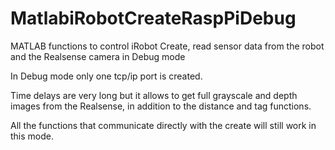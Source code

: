 # MatlabiRobotCreateRaspPiDebug
MATLAB functions to control iRobot Create, read sensor data from the robot and the Realsense camera in Debug mode

In Debug mode only one tcp/ip port is created. 

Time delays are very long but it allows to get full grayscale and depth images from the Realsense, in addition to the distance and tag functions.

All the functions that communicate directly with the create will still work in this mode.
